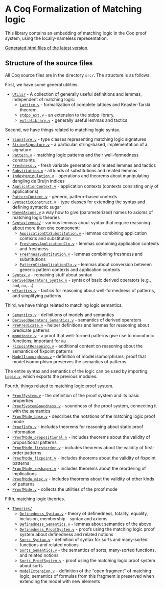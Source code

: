 # A Coq Formalization of Matching logic 

This library contains an embedding of matching logic in the Coq proof system, using the locally-nameless representation.

[Generated html files of the latest version.](https://harp-project.github.io/AML-Formalization/toc.html)

## Structure of the source files

All Coq source files are in the directory `src/`.
The structure is as follows:

First, we have some general utilities.
- [`Utils/`](src/Utils/) - A collection of generally useful definitions and lemmas, independent of matching logic:
  - [`Lattice.v`](src/Utils/Lattice.v) - formalization of complete lattices and Knaster-Tarski theorem.
  - [`stdpp_ext.v`](src/Utils/stdpp_ext.v) - an extension to the stdpp library.
  - [`extralibrary.v`](src/Utils/extralibrary.v) - generally useful lemmas and tactics

Second, we have things related to matching logic syntax.
- [`Signature.v`](src/Signature.v) - type classes representing matching logic signatures
- [`StringSignature.v`](src/StringSignature.v) - a particular, string-based, implementation of a signature
- [`Pattern.v`](src/Pattern.v) - matching logic patterns and their well-formedness constraints
- [`Freshness.v`](src/Freshness.v) - fresh variable generation and related lemmas and tactics
- [`Substitution.v`](src/Substitution.v) - all kinds of substitutions and related lemmas
- [`IndexManipulation.v`](src/IndexManipulation.v) - operations and theorems about manipulating dangling de Bruijn indices
- [`ApplicationContext.v`](src/ApplicationContext.v) - application contexts (contexts consisting only of applications)
- [`PatternContext.v`](src/PatternContext.v) - generic, pattern-based contexts
- [`SyntacticConstruct.v`](src/SyntacticConstruct.v) - type classes for extending the syntax and defining syntactic sugar
- [`NamedAxioms.v`](src/NamedAxioms.v) a way how to give (parameterized) names to axioms of matching logic theories
- [`SyntaxLemmas/`](src/SyntaxLemmas/) - various lemmas about syntax that require reasoning about more then one component:
  - [`ApplicationCtxSubstitution.v`](src/SyntaxLemmas/ApplicationCtxSubstitution.v) - lemmas combining application contexts and substitution
  - [`FreshnessApplicationCtx.v`](src/SyntaxLemmas/FreshnessApplicationCtx.v) - lemmas combining application contexts and freshness
  - [`FreshnessSubstitution.v`](src/SyntaxLemmas/FreshnessSubstitution.v) - lemmas combining freshness and substitutions
  - [`PatternCtxApplicationCtx.v`](src/SyntaxLemmas/PatternCtxApplicationCtx.v) - lemmas about conversion between generic pattern contexts and application contexts
- [`Syntax.v`](src/Syntax.v) - remaining stuff about syntax
- [`DerivedOperators_Syntax.v`](src/DerivedOperators_Syntax.v) - syntax of basic derived operators (e.g., `and`, `nu`, ...)
- [`wftactics.v`](src/wftactics.v) - tactics for reasoning about well-formedness of patterns, and simplifying patterns

Third, we have things related to matching logic semantics.
- [`Semantics.v`](src/Semantics.v) - definitions of models and semantics
- [`DerivedOperators_Semantics.v`](src/DerivedOperators_Semantics.v) - semantics of derived operators
- [`PrePredicate.v`](src/PrePredicate.v) - helper definitions and lemmas for reasoning about predicate patterns
- [`monotonic.v`](src/monotonic.v) - a proof that well-formed patterns give rise to monotonic functions; important for `mu`
- [`FixpointReasoning.v`](src/FixpointReasoning.v) - additional content on reasoning about the semantics of fixpoint patterns
- [`ModelIsomorphism.v`](src/ModelIsomorphism.v) - definition of model isomorphisms; proof that model isomorphism preserves the semantics of patterns

The entire syntax and semantics of the logic can be used by importing [`Logic.v`](src/Logic.v), which exports the previous modules.

Fourth, things related to matching logic proof system.
- [`ProofSystem.v`](src/ProofSystem.v) - the definition of the proof system and its basic properties
- [`ProofSystemSoundness.v`](src/ProofSystemSoundness.v) - soundness of the proof system, connecting it with the semantics
- [`ProofMode_base.v`](src/ProofMode_base.v) - describes the notations of the matching logic proof mode
- [`ProofInfo.v`](src/ProofInfo.v) - includes theorems for reasoning about static proof information
- [`ProofMode_propositional.v`](src/ProofMode_propositional.v) - includes theorems about the validity of propositional patterns
- [`ProofMode_firstorder.v`](src/ProofMode_firstorder.v) - includes theorems about the validity of first-order patterns
- [`ProofMode_fixpoint.v`](src/ProofMode_fixpoint.v) - includes theorems about the validity of fixpoint patterns
- [`ProofMode_reshaper.v`](src/ProofMode_reshaper.v) - includes theorems about the reordering of implications
- [`ProofMode_misc.v`](src/ProofMode_misc.v) - includes theorems about the validity of other kinds of patterns
- [`ProofMode.v`](src/ProofMode.v) - collects the utilities of the proof mode

Fifth, matching logic theories.
- [`Theories/`](src/Theories/)
  - [`Definedness_Syntax.v`](src/Theories/Definedness_Syntax.v) - theory of definedness, totality, equality, inclusion, membership - syntax and axioms
  - [`Definedness_Semantics.v`](src/Theories/Definedness_Semantics.v) - lemmas about semantics of the above
  - [`Definedness_ProofSystem.v`](src/Theories/Definedness_ProofSystem.v) - proofs using the matching logic proof system about definedness and related notions
  - [`Sorts_Syntax.v`](src/Theories/Sorts_Syntax.v) - definition of syntax for sorts and many-sorted functions and related notions
  - [`Sorts_Semantics.v`](src/Theories/Sorts_Semantics.v) - the semantics of sorts, many-sorted functions, and related notions
  - [`Sorts_ProofSystem.v`](src/Theories/Sorts_ProofSystem.v) - proof using the matching logic proof system about sorts
  - [`ModelExtension.v`](src/Theories/ModelExtension.v) - definition of the "open fragment" of matching logic; semantics of formulas from this fragment is preserved when extending the model with new elements
